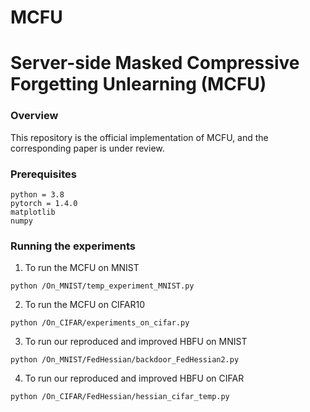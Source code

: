 # MCFU

# Server-side Masked Compressive Forgetting Unlearning (MCFU)  

### Overview
This repository is the official implementation of MCFU, and the corresponding paper is under review.


### Prerequisites

```
python = 3.8
pytorch = 1.4.0
matplotlib
numpy
```

### Running the experiments

1. To run the MCFU on MNIST
```
python /On_MNIST/temp_experiment_MNIST.py
```

2. To run the MCFU on CIFAR10
```
python /On_CIFAR/experiments_on_cifar.py
```

3. To run our reproduced and improved HBFU on MNIST
```
python /On_MNIST/FedHessian/backdoor_FedHessian2.py
```

4. To run our reproduced and improved HBFU on CIFAR
```
python /On_CIFAR/FedHessian/hessian_cifar_temp.py
```